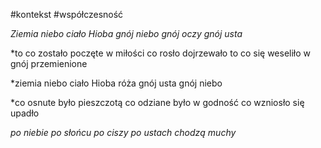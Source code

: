 #kontekst #współczesność 

*Ziemia niebo ciało Hioba gnój
niebo gnój
oczy gnój
usta*

*to co zostało poczęte w miłości
co rosło dojrzewało
to co się weseliło
w gnój przemienione

*ziemia niebo ciało Hioba
róża gnój
usta gnój
niebo

*co osnute było pieszczotą
co odziane było w godność
co wzniosło się
upadło

*po niebie po słońcu 
po ciszy po ustach
chodzą muchy*